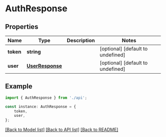 # AuthResponse


## Properties

Name | Type | Description | Notes
------------ | ------------- | ------------- | -------------
**token** | **string** |  | [optional] [default to undefined]
**user** | [**UserResponse**](UserResponse.md) |  | [optional] [default to undefined]

## Example

```typescript
import { AuthResponse } from './api';

const instance: AuthResponse = {
    token,
    user,
};
```

[[Back to Model list]](../README.md#documentation-for-models) [[Back to API list]](../README.md#documentation-for-api-endpoints) [[Back to README]](../README.md)
